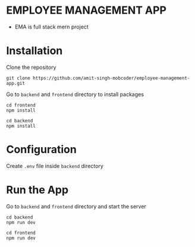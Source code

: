 # EMPLOYEE MANAGEMENT APP
- EMA is full stack mern project

# Installation
Clone the repository
```
git clone https://github.com/amit-singh-mobcoder/employee-management-app.git
```
Go to ```backend``` and ```frontend``` directory to install packages
```
cd frontend
npm install
```
```
cd backend
npm install
```
# Configuration
Create ```.env``` file inside ```backend``` directory

# Run the App
Go to ```backend``` and ```frontend``` directory and start the server
```
cd backend
npm run dev
```
```
cd frontend
npm run dev
```